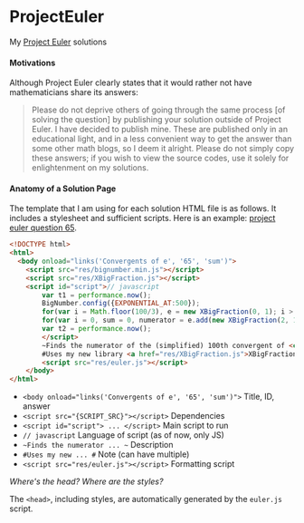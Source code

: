 # ProjectEuler
My [Project Euler](https://www.projecteuler.net) solutions

#### Motivations
Although Project Euler clearly states that it would rather not have mathematicians share its answers:
> Please do not deprive others of going through the same process [of solving the question] by publishing your solution outside of Project Euler.
I have decided to publish mine. These are published only in an educational light, and in a less convenient way to get the answer than some other math blogs, so I deem it alright. Please do not simply copy these answers; if you wish to view the source codes, use it solely for enlightenment on my solutions.

#### Anatomy of a Solution Page
The template that I am using for each solution HTML file is as follows. It includes a stylesheet and sufficient scripts. Here is an example: [project euler question 65](https://projecteuler.net/problem=65).
```html
<!DOCTYPE html>
<html>
  <body onload="links('Convergents of e', '65', 'sum')">
  	<script src="res/bignumber.min.js"></script>
	<script src="res/XBigFraction.js"></script>
    <script id="script">// javascript
		var t1 = performance.now();
		BigNumber.config({EXPONENTIAL_AT:500});
		for(var i = Math.floor(100/3), e = new XBigFraction(0, 1); i > 0; e = new XBigFraction(1,1).divide(new XBigFraction(1,1).add(new XBigFraction(1,1).divide(new XBigFraction(2*i, 1).add(new XBigFraction(1,1).divide(new XBigFraction(1,1).add(e)).reduce())).reduce())).reduce(), i--);
		for(var i = 0, sum = 0, numerator = e.add(new XBigFraction(2, 1)).numerator.toString().split(""); i < numerator.length; sum += parseInt(numerator[i]), i++);
		var t2 = performance.now();
		</script>
		~Finds the numerator of the (simplified) 100th convergent of <code><em>e</em></code> (using the formula <code><em>e</em> = [2; 1,2,1, 1,4,1, 1,6,1 , ... , 1,2k,1, ...]</code>)~
		#Uses my new library <a href="res/XBigFraction.js">XBigFraction.js</a>. It can handle large fractions (needs to include <a href="res/bignumber.min.js">bignumber.min.js</a> first, however). I also made a simpler version at <a href="res/XFraction.js">XFraction.js</a>.#
		<script src="res/euler.js"></script>
	</body>
</html>
```
- `<body onload="links('Convergents of e', '65', 'sum')">` Title, ID, answer
- `<script src="{SCRIPT_SRC}"></script>` Dependencies
- `<script id="script"> ... </script>` Main script to run
- `// javascript` Language of script (as of now, only JS)
- `~Finds the numerator ... ~` Description
- `#Uses my new ... #` Note (can have multiple)
- `<script src="res/euler.js"></script>` Formatting script

*Where's the head? Where are the styles?*

The `<head>`, including styles, are automatically generated by the `euler.js` script.
